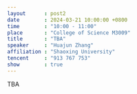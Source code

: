 ```yaml
---
layout      : post2
date        : 2024-03-21 10:00:00 +0800
time        : "10:00 - 11:00"
place       : "College of Science M3009"
title       : "TBA"
speaker     : "Huajun Zhang"
affiliation : "Shaoxing University"
tencent     : "913 767 753"
show        : true
---
```


TBA

